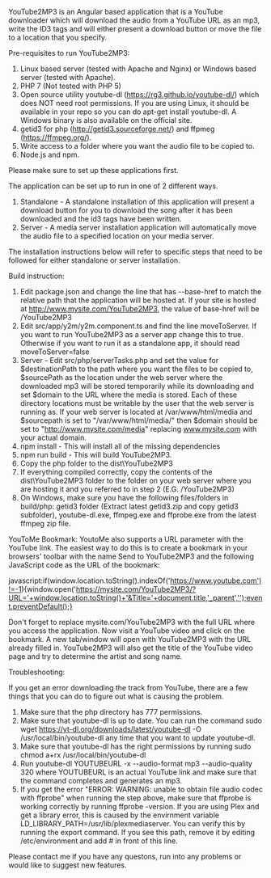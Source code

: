 YouTube2MP3 is an Angular based application that is a YouTube downloader which will download the audio from a YouTube URL as an mp3, write the ID3 tags and will either present a download button or move the file to a location that you specify.

Pre-requisites to run YouTube2MP3:
1. Linux based server (tested with Apache and Nginx) or Windows based server (tested with Apache).
2. PHP 7 (Not tested with PHP 5) 
3. Open source utility youtube-dl (https://rg3.github.io/youtube-dl/) which does NOT need root permissions. If you are using Linux, it should be available in your repo so you can do apt-get install youtube-dl. A Windows binary is also available on the official site.
4. getid3 for php (http://getid3.sourceforge.net/) and ffpmeg (https://ffmpeg.org/). 
5. Write access to a folder where you want the audio file to be copied to.
6. Node.js and npm.
 
Please make sure to set up these applications first.

The application can be set up to run in one of 2 different ways. 

1. Standalone - A standalone installation of this application will present a download button for you to download the song after it has been downloaded and the id3 tags have been written.
2. Server - A media server installation application will automatically move the audio file to a specified location on your media server.

The installation instructions below will refer to specific steps that need to be followed for either standalone or server installation.

Build instruction:

1. Edit package.json and change the line that has --base-href to match the relative path that the application will be hosted at. If your site is hosted at http://www.mysite.com/YouTube2MP3, the value of base-href will be /YouTube2MP3
2. Edit src/app/y2m/y2m.component.ts and find the line moveToServer. If you want to run YouTube2MP3 as a server app change this to true. Otherwise if you want to run it as a standalone app, it should read moveToServer=false
3. Server - Edit src/php/serverTasks.php and set the value for $destinationPath to the path where you want the files to be copied to, $sourcePath as the location under the web server where the downloaded mp3 will be stored temporarily while its downloading and set $domain to the URL where the media is stored. Each of these directory locations must be writable by the user that the web server is running as. If your web server is located at /var/www/html/media and $sourcepath is set to "/var/www/html/media/" then $domain should be set to "http://www.mysite.com/media" replacing www.mysite.com with your actual domain.
4. npm install - This will install all of the missing dependencies
5. npm run build - This will build YouTube2MP3.
6. Copy the php folder to the dist\YouTube2MP3
7. If everything compiled correctly, copy the contents of the dist\YouTube2MP3 folder to the folder on your web server where you are hosting it and you referred to in step 2 (E.G. /YouTube2MP3)
8. On Windows, make sure you have the following files/folders in build/php: getid3 folder (Extract latest getid3.zip and copy getid3 subfolder), youtube-dl.exe, ffmpeg.exe and ffprobe.exe from the latest ffmpeg zip file.

YouToMe Bookmark:
YoutoMe also supports a URL parameter with the YouTube link. The easiest way to do this is to create a bookmark in your browsers' toolbar with the name Send to YouTube2MP3 and the following JavaScript code as the URL of the bookmark:

javascript:if(window.location.toString().indexOf('https://www.youtube.com')!=-1){window.open('https://mysite.com/YouTube2MP3/?URL='+window.location.toString()+'&Title='+document.title,'_parent','');event.preventDefault();}

Don't forget to replace mysite.com/YouTube2MP3 with the full URL where you access the application. Now visit a YouTube video and click on the bookmark. A new tab/window will open with YouTube2MP3 with the URL already filled in. YouTube2MP3 will also get the title of the YouTube video page and try to determine the artist and song name. 

Troubleshooting: 

If you get an error downloading the track from YouTube, there are a few things that you can do to figure out what is causing the problem.

1. Make sure that the php directory has 777 permissions.
2. Make sure that youtube-dl is up to date. You can run the command sudo wget https://yt-dl.org/downloads/latest/youtube-dl -O /usr/local/bin/youtube-dl any time that you want to update youtube-dl. 
3. Make sure that youtube-dl has the right permissions by running sudo chmod a+rx /usr/local/bin/youtube-dl
4. Run youtube-dl YOUTUBEURL -x --audio-format mp3 --audio-quality 320 where YOUTUBEURL is an actual YouTube link and make sure that the command completes and generates an mp3.
5. If you get the error "ERROR: WARNING: unable to obtain file audio codec with ffprobe" when running the step above, make sure that ffprobe is working correctly by running ffprobe -version. If you are using Plex and get a library error, this is caused by the envirnment variable LD_LIBRARY_PATH=/usr/lib/plexmediaserver. You can verify this by running the export command. If you see this path, remove it by editing /etc/environment and add # in front of this line.

Please contact me if you have any questons, run into any problems or would like to suggest new features. 